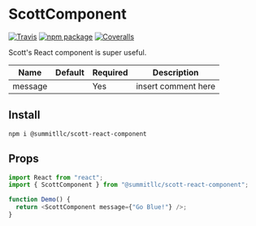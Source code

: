 # ScottComponent

[![Travis][build-badge]][build]
[![npm package][npm-badge]][npm]
[![Coveralls][coveralls-badge]][coveralls]

Scott's React component is super useful.

| Name    | Default | Required | Description         |
| ------- | ------- | -------- | ------------------- |
| message |         | Yes      | insert comment here |

## Install

`npm i @summitllc/scott-react-component`

## Props

```js
import React from "react";
import { ScottComponent } from "@summitllc/scott-react-component";

function Demo() {
  return <ScottComponent message={"Go Blue!"} />;
}
```

[build-badge]: https://img.shields.io/travis/user/repo/master.png?style=flat-square
[build]: https://travis-ci.org/user/repo
[npm-badge]: https://img.shields.io/npm/v/npm-package.png?style=flat-square
[npm]: https://www.npmjs.org/package/npm-package
[coveralls-badge]: https://img.shields.io/coveralls/user/repo/master.png?style=flat-square
[coveralls]: https://coveralls.io/github/user/repo
